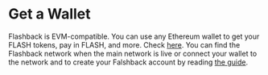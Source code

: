 # Get a Wallet

Flashback is EVM-compatible. You can use any Ethereum wallet to get your FLASH tokens, pay in FLASH, and more. Check [here](https://ethereum.org/fr/wallets/). You can find the Flashback network when the main network is live or connect your wallet to the network and to create your Falshback account by reading [the guide](../participate/how-to-guides/use-a-wallet.md).

